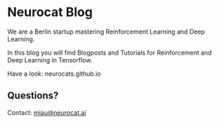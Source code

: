# Neurocat Blog

We are a Berlin startup mastering Reinforcement Learning and Deep Learning.

In this blog you will find Blogposts and Tutorials for Reinforcement and Deep Learning in Tensorflow.

Have a look: neurocats.github.io

## Questions?
Contact: miau@neurocat.ai
